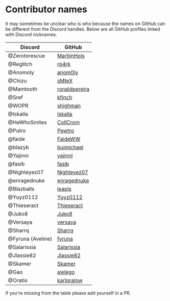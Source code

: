 # Contributor names

It may sometimes be unclear who is who because the names on GitHub can be different from the Discord handles. Below are all GitHub profiles linked with Discord nicknames.

| Discord | GitHub |
| --- | --- |
| @Zerotorescue | [MartijnHols](https://github.com/MartijnHols) |
| @Reglitch | [rp4rk](https://github.com/rp4rk) |
| @Anomoly | [anom0ly](https://github.com/anom0ly) |
| @Chizu | [sMteX](https://github.com/sMteX) |
| @Mamtooth | [ronaldpereira](https://github.com/ronaldpereira) |
| @Sref | [kfinch](https://github.com/kfinch) |
| @WOPR | [shighman](https://github.com/shighman) |
| @Iskalla | [Iskalla](https://github.com/Iskalla) |
| @HeWhoSmites | [CollCrom](https://github.com/CollCrom) |
| @Putro | [Pewtro](https://github.com/Pewtro) |
| @faide | [FaideWW](https://github.com/FaideWW) |
| @blazyb | [buimichael](https://github.com/buimichael) |
| @Yajinni | [yajinni](https://github.com/yajinni) |
| @fasib | [fasib](https://github.com/fasib) |
| @Nighteyez07 | [Nighteyez07](https://github.com/Nighteyez07) |
| @enragednuke | [enragednuke](https://github.com/enragednuke) |
| @Blazballs | [leapis](https://github.com/leapis) |
| @Yuyz0112 | [Yuyz0112](https://github.com/Yuyz0112) |
| @Thieseract | [Thieseract](https://github.com/Thieseract) |
| @Juko8 | [Juko8](https://github.com/Juko8) |
| @Versaya | [versaya](https://github.com/versaya) |
| @Sharrq | [Sharrq](https://github.com/Sharrq) |
| @Fyruna (Aveline) | [fyruna](https://github.com/fyruna) |
| @Salarissia | [Salarissia](https://github.com/Salarissia) |
| @Jlassie82 | [Jlassie82](https://github.com/Jlassie82) |
| @Skamer | [Skamer](https://github.com/Skamer) |
| @Gao | [awlego](https://github.com/Awlego) |
| @Oratio | [karlpralow](https://github.com/karlpralow) |

If you're missing from the table please add yourself in a PR.
